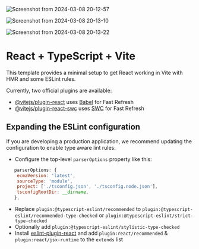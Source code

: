 ![Screenshot from 2024-03-08 20-12-57](https://github.com/Jahongirhacking/crypto-lab/assets/66916141/37ba7641-bfa4-4a50-ad3b-bbf7ac621ce5)

![Screenshot from 2024-03-08 20-13-10](https://github.com/Jahongirhacking/crypto-lab/assets/66916141/913556d5-aed2-4a4e-be85-587d13efa54f)

![Screenshot from 2024-03-08 20-13-22](https://github.com/Jahongirhacking/crypto-lab/assets/66916141/644bf899-28c4-45ec-8e6c-3958bc1cc027)


# React + TypeScript + Vite

This template provides a minimal setup to get React working in Vite with HMR and some ESLint rules.

Currently, two official plugins are available:

- [@vitejs/plugin-react](https://github.com/vitejs/vite-plugin-react/blob/main/packages/plugin-react/README.md) uses [Babel](https://babeljs.io/) for Fast Refresh
- [@vitejs/plugin-react-swc](https://github.com/vitejs/vite-plugin-react-swc) uses [SWC](https://swc.rs/) for Fast Refresh

## Expanding the ESLint configuration

If you are developing a production application, we recommend updating the configuration to enable type aware lint rules:

- Configure the top-level `parserOptions` property like this:

```js
   parserOptions: {
    ecmaVersion: 'latest',
    sourceType: 'module',
    project: ['./tsconfig.json', './tsconfig.node.json'],
    tsconfigRootDir: __dirname,
   },
```

- Replace `plugin:@typescript-eslint/recommended` to `plugin:@typescript-eslint/recommended-type-checked` or `plugin:@typescript-eslint/strict-type-checked`
- Optionally add `plugin:@typescript-eslint/stylistic-type-checked`
- Install [eslint-plugin-react](https://github.com/jsx-eslint/eslint-plugin-react) and add `plugin:react/recommended` & `plugin:react/jsx-runtime` to the `extends` list
